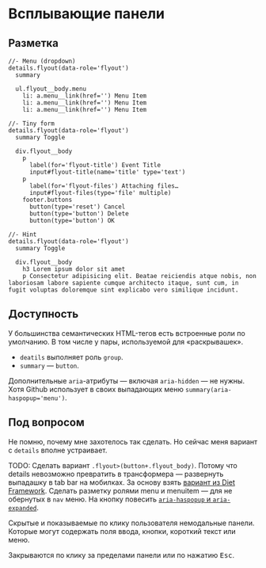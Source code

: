# Всплывающие панели

## Разметка

```pug
//- Menu (dropdown)
details.flyout(data-role='flyout')
  summary

  ul.flyout__body.menu
    li: a.menu__link(href='') Menu Item
    li: a.menu__link(href='') Menu Item
    li: a.menu__link(href='') Menu Item

//- Tiny form
details.flyout(data-role='flyout')
  summary Toggle

  div.flyout__body
    p
      label(for='flyout-title') Event Title
      input#flyout-title(name='title' type='text')
    p
      label(for='flyout-files') Attaching files…
      input#flyout-files(type='file' multiple)
    footer.buttons
      button(type='reset') Cancel
      button(type='button') Delete
      button(type='button') OK

//- Hint
details.flyout(data-role='flyout')
  summary Toggle

  div.flyout__body
    h3 Lorem ipsum dolor sit amet
    p Consectetur adipisicing elit. Beatae reiciendis atque nobis, non laboriosam labore sapiente cumque architecto itaque, sunt cum, in fugit voluptas doloremque sint explicabo vero similique incidunt.
```

## Доступность

У большинства семантических HTML-тегов есть встроенные роли по умолчанию. В том числе у пары, используемой для «раскрывашек».

- `deatils` выполняет роль `group`.
- `summary` — `button`.

Дополнительные `aria`-атрибуты — включая `aria-hidden` — не нужны. Хотя Github использует в своих выпадающих меню `summary(aria-haspopup='menu')`.

## Под вопросом

Не помню, почему мне захотелось так сделать. Но сейчас меня вариант с `details` вполне устраивает.

TODO: Сделать вариант `.flyout>(button+.flyout_body)`. Потому что details невозможно превратить в трансформера — развернуть выпадашку в tab bar на мобилках. За основу взять [вариант из Diet Framework](https://codepen.io/sebdd/pen/ExjvzJP?editors=1010). Сделать разметку ролями menu и menuitem — для не обернутых в `nav` меню. На кнопку повесить [`aria-haspopup` и `aria-expanded`](https://codepen.io/pen).

Скрытые и показываемые по клику пользователя немодальные панели. Которые могут содержать поля ввода, кнопки, короткий текст или меню.

Закрываются по клику за пределами панели или по нажатию <kbd>Esc</kbd>.
